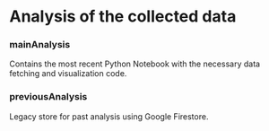 # Analysis of the collected data
### mainAnalysis
Contains the most recent Python Notebook with the necessary data fetching and visualization code.
### previousAnalysis
Legacy store for past analysis using Google Firestore.